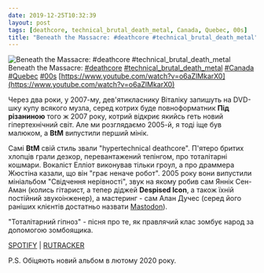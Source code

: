```yaml
---
date: 2019-12-25T10:32:39
layout: post
tags: [deathcore, technical_brutal_death_metal, Canada, Quebec, 00s]
title: "Beneath the Massacre: #deathcore #technical_brutal_death_metal"
---
```

![Beneath the Massacre: #deathcore #technical_brutal_death_metal](https://i.ytimg.com/vi/o6aZlMkarX0/hqdefault.jpg)
Beneath the Massacre: [#deathcore](/tags/#deathcore) [#technical_brutal_death_metal](/tags/#technical_brutal_death_metal) [#Canada](/tags/#Canada) [#Quebec](/tags/#Quebec) [#00s](/tags/#00s) [https://www.youtube.com/watch?v=o6aZlMkarX0](https://www.youtube.com/watch?v=o6aZlMkarX0)

Через два роки, у 2007-му, дев&#39;ятикласнику Віталіку запишуть на DVD-шку купу всякого музла, серед котрих буде повноформатник **Під різаниною** того ж 2007 року, котрий відкриє якийсь геть новий гіпертехнічний світ. Але ми розглядаємо 2005-й, я тоді іще був малюком, а **BtM** випустили перший мінік.

Самі **BtM** свій стиль звали &quot;hypertechnical deathcore&quot;. П&#39;ятеро бритих хлопців грали дезкор, перевантажений тепінгом, про тоталітарні кошмари. Вокаліст Елліот виконував тільки гроул, а про драммера Жюстіна казали, що він &quot;грає неначе робот&quot;. 2005 року вони випустили мініальбом &quot;Свідчення нерівності&quot;, звук на якому робив сам Яннік Сен-Аман (колись гітарист, а тепер діджей **Despised Icon**, а також їхній постійний звукоінженер), а мастеринг - сам Алан Дучес (серед його раніших клієнтів достатньо назвати [Mastodon](https://t.me/vast_space_unexplored/3115)).

&quot;Тоталітарний гіпноз&quot; - пісня про те, як правлячий клас зомбує народ за допомогою зомбоящика.

[SPOTIFY](https://open.spotify.com/album/6Sb5YddPQilOWVLGuxP6Lr) | [RUTRACKER](https://rutracker.org/forum/viewtopic.php?t=5206392) 

P.S. Обіцяють новий альбом в лютому 2020 року.